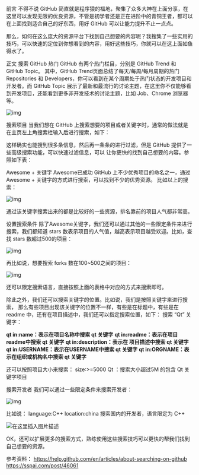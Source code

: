 前言
不得不说 GitHub 简直就是程序猿的福地，聚集了众多大神在上面分享，在这里可以发现无限的优良资源，不管是初学者还是正在进阶中的青铜王者，都可以在上面找到适合自己的好东西，用好 GitHub 可以让能力提升不止一点点。

那么，如何在这么庞大的资源平台下找到自己想要的内容呢？我搜集了一些实用的技巧，可以快速的定位到你想看到的内容，用好这些技巧，你就可以在这上面如鱼得水了。

正文
搜索 GitHub 热门
GitHub 有两个热门栏目，分别是 GitHub Trend 和 GitHub Topic。
其中，GitHub Trend页面总结了每天/每周/每月周期的热门 Repositories 和 Developers，你可以看到在某个周期处于热门状态的开发项目和开发者。而 GitHub Topic 展示了最新和最流行的讨论主题，在这里你不仅能够看到开发项目，还能看到更多非开发技术的讨论主题，比如 Job、Chrome 浏览器等。

![img](https://img-blog.csdnimg.cn/20190310080921395.png?x-oss-process=image/watermark,type_ZmFuZ3poZW5naGVpdGk,shadow_10,text_aHR0cHM6Ly9ibG9nLmNzZG4ubmV0L2x1b3lheXVuMzYx,size_16,color_FFFFFF,t_70)

搜索项目
当我们想在 GitHub 上搜索想要的项目或者关键字时，通常的做法就是在主页左上角搜索栏输入后进行搜索，如下：


这样确实也能搜到很多条信息，然后再一条条的进行过滤，但是 GitHub 提供了一些高级搜索功能，可以快速过滤信息，可以 让你更快的找到自己想要的内容。参照如下表：

Awesome + 关键字
Awesome已成功 GitHub 上不少优秀项目的命名之一，通过Awesome + 关键字的方式进行搜索，可以找到不少的优秀资源。
比如以上的搜索：

![img](https://img-blog.csdnimg.cn/20190310091023277.png?x-oss-process=image/watermark,type_ZmFuZ3poZW5naGVpdGk,shadow_10,text_aHR0cHM6Ly9ibG9nLmNzZG4ubmV0L2x1b3lheXVuMzYx,size_16,color_FFFFFF,t_70)

通过该关键字搜索出来的都是比较好的一些资源，排名靠前的项目人气都非常高。

设置搜索条件
除了Awesome关键字，我们还可以通过其他的一些限定条件来进行搜索，我们都知道 stars 数表示项目的人气值，越高表示项目越受欢迎。比如，查找 stars 数超过500的项目：

![img](https://img-blog.csdnimg.cn/20190310091348348.png?x-oss-process=image/watermark,type_ZmFuZ3poZW5naGVpdGk,shadow_10,text_aHR0cHM6Ly9ibG9nLmNzZG4ubmV0L2x1b3lheXVuMzYx,size_16,color_FFFFFF,t_70)

再比如说，想要搜索 forks 数在100~500之间的项目：

![img](https://img-blog.csdnimg.cn/20190310092009176.png?x-oss-process=image/watermark,type_ZmFuZ3poZW5naGVpdGk,shadow_10,text_aHR0cHM6Ly9ibG9nLmNzZG4ubmV0L2x1b3lheXVuMzYx,size_16,color_FFFFFF,t_70)


还可以限定搜索语言，直接按照上面的表格中对应的方式来搜索即可。

除此之外，我们还可以搜索关键字的位置。比如说，我们是按照关键字来进行搜索， 那么有些项目出现该关键字的位置不一样，有些是在标题中，有些是在 readme 中，还有在项目描述中，我们还可以指定搜索位置，如下：
搜索 “Qt” 关键字：

**qt in:name：表示在项目名称中搜索 qt 关键字**
**qt in:readme：表示在项目readme中搜索 qt 关键字**
**qt in:description：表示在 项目描述中搜索 qt 关键字**
**qt in:USERNAME：表示在USERNAME中搜索 qt 关键字**
**qt in:ORGNAME：表示在组织或机构名中搜索 qt 关键字**

还可以按照项目大小来搜索：
size:>=5000 Qt ：搜索大小超过5M 的包含 Qt 关键字项目

搜索开发者
我们可以通过一些限定条件来搜索开发者：

![img](https://img-blog.csdnimg.cn/20190310093620491.png?x-oss-process=image/watermark,type_ZmFuZ3poZW5naGVpdGk,shadow_10,text_aHR0cHM6Ly9ibG9nLmNzZG4ubmV0L2x1b3lheXVuMzYx,size_16,color_FFFFFF,t_70)

比如说：
language:C++ location:china
搜索国内的开发者，语言限定为 C++

![在这里插入图片描述](https://img-blog.csdnimg.cn/20190310093850425.png?x-oss-process=image/watermark,type_ZmFuZ3poZW5naGVpdGk,shadow_10,text_aHR0cHM6Ly9ibG9nLmNzZG4ubmV0L2x1b3lheXVuMzYx,size_16,color_FFFFFF,t_70)

OK，还可以扩展更多的搜索方式，熟练使用这些搜索技巧可以更快的帮我们找到自己想要的资源。

参考资料：
https://help.github.com/en/articles/about-searching-on-github
https://sspai.com/post/46061
